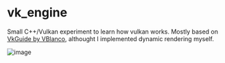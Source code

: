 # vk_engine

Small C++/Vulkan experiment to learn how vulkan works. Mostly based on [VkGuide by VBlanco](https://vkguide.dev), althought I implemented dynamic rendering myself.

![image](https://github.com/tlegoc/vk_engine/assets/21106616/31acab66-3db8-48ce-a292-292031120b1b)
